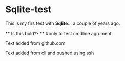 # Sqlite-test
This is my firs test with **Sqlite**... a couple of years ago.

** Is this bold?? **
#only to test cmdline agrument

Text added from github.com

Text added from cli and pushed using ssh
